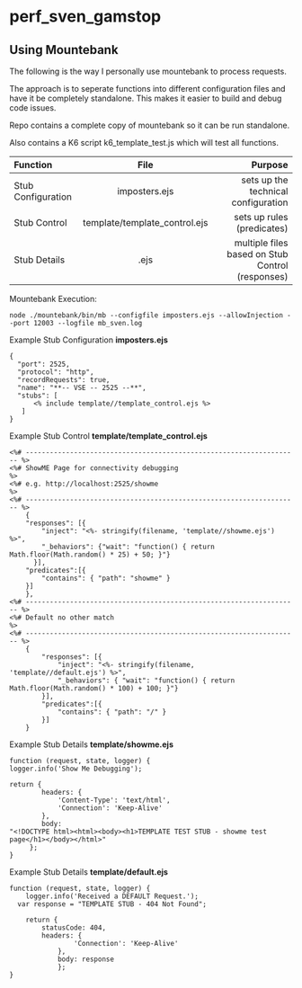 # perf_sven_gamstop

## Using Mountebank

The following is the way I personally use mountebank to process requests.

The approach is to seperate functions into different configuration files and have it be completely standalone.
This makes it easier to build and debug code issues.

Repo contains a complete copy of mountebank so it can be run standalone.

Also contains a K6 script k6_template_test.js which will test all functions.

| Function  | File  | Purpose |
| :------------ |:---------------:| -----:|
| Stub Configuration | imposters.ejs | sets up the technical configuration |
| Stub Control | template/template_control.ejs | sets up rules (predicates) |
| Stub Details | <function>.ejs | multiple files based on Stub Control (responses) |


Mountebank Execution:
```
node ./mountebank/bin/mb --configfile imposters.ejs --allowInjection --port 12003 --logfile mb_sven.log
```

Example Stub Configuration **imposters.ejs**

```
{
  "port": 2525,
  "protocol": "http",
  "recordRequests": true,
  "name": "**-- VSE -- 2525 --**",
  "stubs": [
      <% include template//template_control.ejs %>
   ]
}
```
Example Stub Control **template/template_control.ejs**
```
<%# -------------------------------------------------------------------- %>
<%# ShowME Page for connectivity debugging                               %>
<%# e.g. http://localhost:2525/showme                                    %>
<%# -------------------------------------------------------------------- %>
	{
    "responses": [{
        "inject": "<%- stringify(filename, 'template//showme.ejs') %>",
	    "_behaviors": {"wait": "function() { return Math.floor(Math.random() * 25) + 50; }"}
	  }],
    "predicates":[{
        "contains": { "path": "showme" }
    }]
	},
<%# -------------------------------------------------------------------- %>
<%# Default no other match                                               %>
<%# -------------------------------------------------------------------- %>
	{
	    "responses": [{
	        "inject": "<%- stringify(filename, 'template//default.ejs') %>",
	  	    "_behaviors": { "wait": "function() { return Math.floor(Math.random() * 100) + 100; }"}
	    }],
        "predicates":[{
            "contains": { "path": "/" }
	    }]
    }
```
Example Stub Details **template/showme.ejs**
```
function (request, state, logger) {
logger.info('Show Me Debugging');

return {
		headers: {
			'Content-Type': 'text/html',
			'Connection': 'Keep-Alive'
		},
		body:
"<!DOCTYPE html><html><body><h1>TEMPLATE TEST STUB - showme test page</h1></body></html>"
	 };
}
```
Example Stub Details **template/default.ejs**
```
function (request, state, logger) {
	logger.info('Received a DEFAULT Request.');
  var response = "TEMPLATE STUB - 404 Not Found";

	return {
		statusCode: 404,
		headers: {
				'Connection': 'Keep-Alive'
			},
			body: response
			};
}
```
